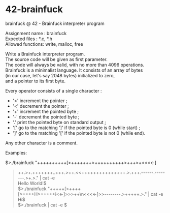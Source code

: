 # 42-brainfuck
brainfuck @ 42 - Brainfuck interpreter program

Assignment name  : brainfuck  
Expected files   : *.c, *.h  
Allowed functions: write, malloc, free  

Write a Brainfuck interpreter program.  
The source code will be given as first parameter.  
The code will always be valid, with no more than 4096 operations.  
Brainfuck is a minimalist language. It consists of an array of bytes   
(in our case, let's say 2048 bytes) initialized to zero,   
and a pointer to its first byte.  

Every operator consists of a single character :  
- '>' increment the pointer ;  
- '<' decrement the pointer ;  
- '+' increment the pointed byte ;  
- '-' decrement the pointed byte ;  
- '.' print the pointed byte on standard output ;  
- '[' go to the matching ']' if the pointed byte is 0 (while start) ;  
- ']' go to the matching '[' if the pointed byte is not 0 (while end).  

Any other character is a comment.  

Examples:  

$>./brainfuck "++++++++++[>+++++++>++++++++++>+++>+<<<<-]  
>++.>+.+++++++..+++.>++.<<+++++++++++++++.>.+++.------.--------.>+.>." | cat -e  
Hello World!$  
$>./brainfuck "+++++[>++++[>++++H>+++++i<<-]>>>++\n<<<<-]>>--------.>+++++.>." | cat -e  
Hi$  
$>./brainfuck | cat -e
$
